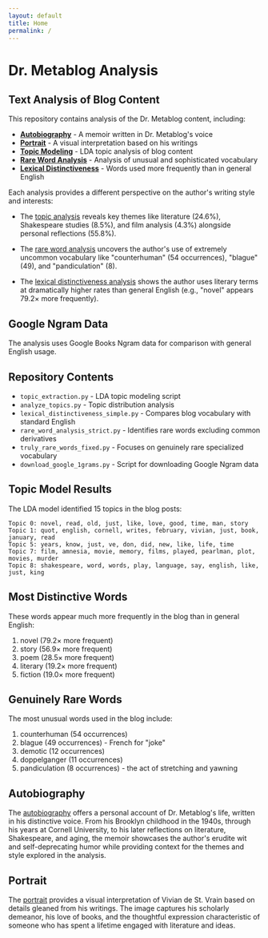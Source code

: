 ```yaml
---
layout: default
title: Home
permalink: /
---
```


# Dr. Metablog Analysis

## Text Analysis of Blog Content

This repository contains analysis of the Dr. Metablog content, including:

- **[Autobiography](autobiography_of_dr_metablog.html)** - A memoir written in Dr. Metablog's voice
- **[Portrait](portrait_of_dr_metablog.html)** - A visual interpretation based on his writings
- **[Topic Modeling](topic_analysis_report.html)** - LDA topic analysis of blog content
- **[Rare Word Analysis](rare_word_analysis.html)** - Analysis of unusual and sophisticated vocabulary
- **[Lexical Distinctiveness](distinctive_vocabulary.html)** - Words used more frequently than in general English

Each analysis provides a different perspective on the author's writing style and interests:

- The [topic analysis](topic_analysis_report.html) reveals key themes like literature (24.6%), Shakespeare studies (8.5%), and film analysis (4.3%) alongside personal reflections (55.8%).

- The [rare word analysis](rare_word_analysis.html) uncovers the author's use of extremely uncommon vocabulary like "counterhuman" (54 occurrences), "blague" (49), and "pandiculation" (8).

- The [lexical distinctiveness analysis](distinctive_vocabulary.html) shows the author uses literary terms at dramatically higher rates than general English (e.g., "novel" appears 79.2× more frequently).

## Google Ngram Data

The analysis uses Google Books Ngram data for comparison with general English usage.

## Repository Contents

- `topic_extraction.py` - LDA topic modeling script
- `analyze_topics.py` - Topic distribution analysis
- `lexical_distinctiveness_simple.py` - Compares blog vocabulary with standard English
- `rare_word_analysis_strict.py` - Identifies rare words excluding common derivatives
- `truly_rare_words_fixed.py` - Focuses on genuinely rare specialized vocabulary
- `download_google_1grams.py` - Script for downloading Google Ngram data

## Topic Model Results

The LDA model identified 15 topics in the blog posts:

```
Topic 0: novel, read, old, just, like, love, good, time, man, story
Topic 1: quot, english, cornell, writes, february, vivian, just, book, january, read
Topic 5: years, know, just, ve, don, did, new, like, life, time
Topic 7: film, amnesia, movie, memory, films, played, pearlman, plot, movies, murder
Topic 8: shakespeare, word, words, play, language, say, english, like, just, king
```

## Most Distinctive Words

These words appear much more frequently in the blog than in general English:

1. novel (79.2× more frequent)
2. story (56.9× more frequent)
3. poem (28.5× more frequent)
4. literary (19.2× more frequent)
5. fiction (19.0× more frequent)

## Genuinely Rare Words

The most unusual words used in the blog include:

1. counterhuman (54 occurrences)
2. blague (49 occurrences) - French for "joke"
3. demotic (12 occurrences)
4. doppelganger (11 occurrences)
5. pandiculation (8 occurrences) - the act of stretching and yawning

## Autobiography

The [autobiography](autobiography_of_dr_metablog.html) offers a personal account of Dr. Metablog's life, written in his distinctive voice. From his Brooklyn childhood in the 1940s, through his years at Cornell University, to his later reflections on literature, Shakespeare, and aging, the memoir showcases the author's erudite wit and self-deprecating humor while providing context for the themes and style explored in the analysis.

## Portrait

The [portrait](portrait_of_dr_metablog.html) provides a visual interpretation of Vivian de St. Vrain based on details gleaned from his writings. The image captures his scholarly demeanor, his love of books, and the thoughtful expression characteristic of someone who has spent a lifetime engaged with literature and ideas.